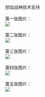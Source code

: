 怒焰战神技术支持</br></br>
第一张图片：</br>
![](https://github.com/jearbe/jearbe/blob/nyzs/1.jpg?raw=true)</br></br>
第二张图片：</br>
![](https://github.com/jearbe/jearbe/blob/nyzs/2.jpg?raw=true)</br></br>
第三张图片：</br>
![](https://github.com/jearbe/jearbe/blob/nyzs/3.jpg?raw=true)</br></br>
第四张图片：</br>
![](https://github.com/jearbe/jearbe/blob/nyzs/4.jpg?raw=true)</br></br>
第五张图片：</br>
![](https://github.com/jearbe/jearbe/blob/nyzs/5.jpg?raw=true)</br></br>
